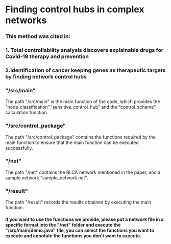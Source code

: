 # Finding control hubs in complex networks

### This method was cited in:
### 1. Total controllability analysis discovers explainable drugs for Covid-19 therapy and prevention
### 2.Identification of cancer keeping genes as therapeutic targets by finding network control hubs


### "/src/main"

The path "/src/main" is the main function of the code, which provides the "node_classification","sensitive_control_hub" and the "control_scheme" calculation function.



### "/src/control_package"

The path "/src/control_package" contains the functions required by the main function to ensure that the main function can be executed successfully.



### "/net"

The path "/net" contains the BLCA network mentioned in the paper, and a sample network "sample_network.net".



### "/result"

The path "/result" records the results obtained by executing the main function.


#### If you want to use the functions we provide, please put a network file in a specific format into the "/net" folder and execute the "/src/main/demo.java" file, you can select the functions you want to execute and annotate the functions you don't want to execute.
